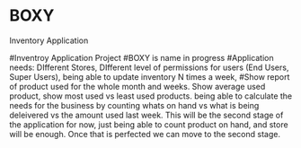 # BOXY
Inventory Application

#Inventroy Application Project
#BOXY is name in progress
#Application needs: DIfferent Stores, DIfferent level of permissions for users (End Users, Super Users), being able to update inventory N times a week,
#Show report of product used for the whole month and weeks. Show average used product, show most used vs least used products. being able to calculate the needs for the business by counting whats on hand vs what is being deleivered vs the amount used last week. This will be the second stage of the application for now, just being able to count product on hand, and store will be enough. Once that is perfected we can move to the second stage. 
